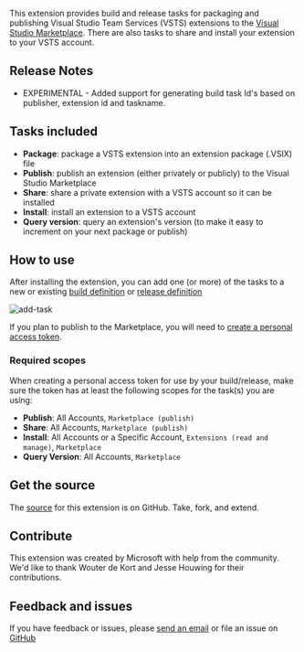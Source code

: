 
This extension provides build and release tasks for packaging and publishing Visual Studio Team Services (VSTS) extensions to the [Visual Studio Marketplace](https://marketplace.visualstudio.com). There are also tasks to share and install your extension to your VSTS account.

## Release Notes

* EXPERIMENTAL - Added support for generating build task Id's based on publisher, extension id and taskname.

## Tasks included

* **Package**: package a VSTS extension into an extension package (.VSIX) file
* **Publish**: publish an extension (either privately or publicly) to the Visual Studio Marketplace
* **Share**: share a private extension with a VSTS account so it can be installed
* **Install**: install an extension to a VSTS account
* **Query version**: query an extension's version (to make it easy to increment on your next package or publish)

## How to use

After installing the extension, you can add one (or more) of the tasks to a new or existing [build definition](https://www.visualstudio.com/en-us/docs/build/define/create) or [release definition](https://www.visualstudio.com/en-us/docs/release/author-release-definition/more-release-definition)

![add-task](add-task.png)

If you plan to publish to the Marketplace, you will need to [create a personal access token](https://www.visualstudio.com/docs/setup-admin/team-services/use-personal-access-tokens-to-authenticate). 
 
### Required scopes
 
 When creating a personal access token for use by your build/release, make sure the token has at least the following scopes for the task(s) you are using:

 * **Publish**: All Accounts, `Marketplace (publish)`
 * **Share**: All Accounts, `Marketplace (publish)`
 * **Install**: All Accounts or a Specific Account, `Extensions (read and manage)`, `Marketplace`
 * **Query Version**: All Accounts, `Marketplace`
 
## Get the source

The [source](https://github.com/Microsoft/vsts-extension-build-release-tasks) for this extension is on GitHub. Take, fork, and extend.

## Contribute

This extension was created by Microsoft with help from the community. We'd like to thank Wouter de Kort and Jesse Houwing for their contributions.

## Feedback and issues

If you have feedback or issues, please [send an email](mailto:vsointegration@microsoft.com) or file an issue on [GitHub](https://github.com/Microsoft/vsts-extension-build-release-tasks/issues)